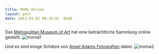 ```yaml
---
title: MoMa Online
layout: post
date: 2012-01-02 09:16:01 -0100
---
```


Das [Metropolitan Museum of Art](http://www.metmuseum.org/collection) hat eine beträchtliche Sammlung online gestellt.
![moma1](https://images-blogger-opensocial.googleusercontent.com/gadgets/proxy?url=http%3A%2F%2Fimages.metmuseum.org%2FCRDImages%2Fph%2Fweb-large%2FDP71931.jpg&container=blogger&gadget=a&rewriteMime=image%2F*)

Und es sind einige Schätze von [Ansel Adams Fotografien](https://www.metmuseum.org/art/collection/search#!?q=Ansel%20Adams&offset=0&pageSize=0&sortBy=Relevance&sortOrder=asc&perPage=20&artist=Adams,%20Ansel%20Easton$Ansel%20Easton%20Adams) dabei.
![moma2](https://images-blogger-opensocial.googleusercontent.com/gadgets/proxy?url=http%3A%2F%2Fimages.metmuseum.org%2FCRDImages%2Fph%2Fweb-large%2FDP71894.jpg&container=blogger&gadget=a&rewriteMime=image%2F*)
